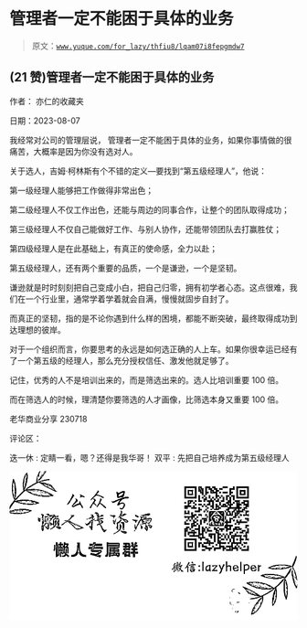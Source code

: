 # 管理者一定不能困于具体的业务

> 原文：[`www.yuque.com/for_lazy/thfiu8/lqam07i8fepgmdw7`](https://www.yuque.com/for_lazy/thfiu8/lqam07i8fepgmdw7)



## (21 赞)管理者一定不能困于具体的业务 

作者： 亦仁的收藏夹 

日期：2023-08-07 

我经常对公司的管理层说， 管理者一定不能困于具体的业务，如果你事情做的很痛苦，大概率是因为你没有选对人。 

关于选人，吉姆·柯林斯有个不错的定义—要找到“第五级经理人”，他说： 

第一级经理人能够把工作做得非常出色； 

第二级经理人不仅工作出色，还能与周边的同事合作，让整个的团队取得成功； 

第三级经理人不仅自己能做好工作、与别人协作，还能带领团队去打赢胜仗； 

第四级经理人是在此基础上，有真正的使命感，全力以赴； 

第五级经理人，还有两个重要的品质，一个是谦逊，一个是坚韧。 

谦逊就是时时刻刻把自己变成小白，把自己归零，拥有初学者心态。这点很难，我们在一个行业里，通常学着学着就会自满，慢慢就固步自封了。 

而真正的坚韧，指的是不论你遇到什么样的困境，都能不断突破，最终取得成功到达理想的彼岸。 

对于一个组织而言，你要思考的永远是如何选正确的人上车。如果你很幸运已经有了一个第五级的经理人，那么充分授权信任、激发他就足够了。 

记住，优秀的人不是培训出来的，而是筛选出来的。选人比培训重要 100 倍。 

而在筛选人的时候，理清楚你要筛选的人才画像，比筛选本身又重要 100 倍。 

老华商业分享 230718 

评论区： 

迭一休 : 定睛一看，嗯？还得是我华哥！ 双平 : 先把自己培养成为第五级经理人 

![](img/894d30a529e7c37bcd3392323c99941c.png)  